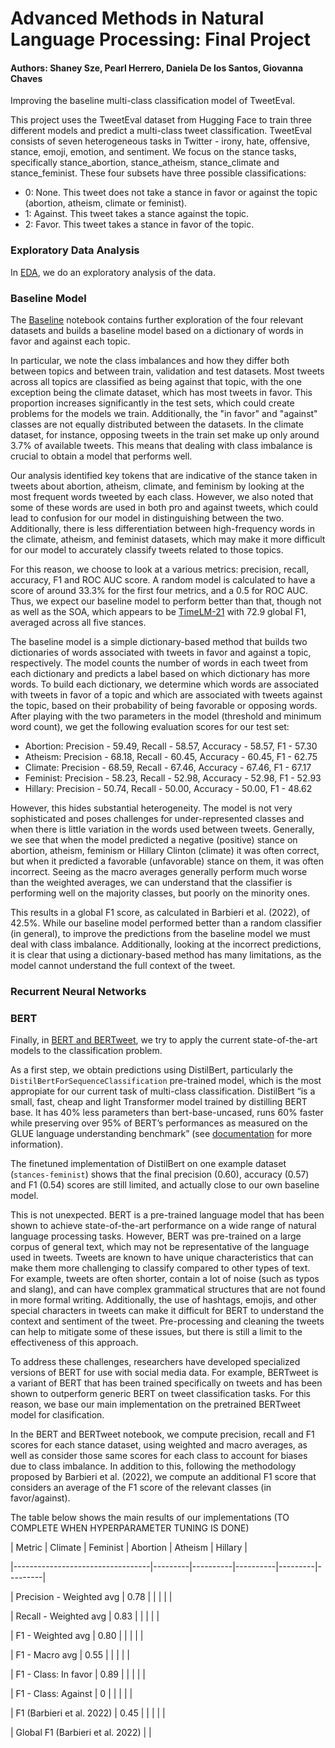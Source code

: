 # Advanced Methods in Natural Language Processing: Final Project
#### Authors: Shaney Sze, Pearl Herrero, Daniela De los Santos, Giovanna Chaves

Improving the baseline multi-class classification model of TweetEval.

This project uses the TweetEval dataset from Hugging Face to train three different models and predict a multi-class tweet classification. TweetEval consists of seven heterogeneous tasks in Twitter - irony, hate, offensive, stance, emoji, emotion, and sentiment. We focus on the stance tasks, specifically stance_abortion, stance_atheism, stance_climate and stance_feminist. These four subsets have three possible classifications: 

* 0: None. This tweet does not take a stance in favor or against the topic (abortion, atheism, climate or feminist).
* 1: Against. This tweet takes a stance against the topic.
* 2: Favor. This tweet takes a stance in favor of the topic.

### Exploratory Data Analysis
In [EDA](https://github.com/yzse/nlp-final-tweeteval/blob/main/eda.ipynb), we do an exploratory analysis of the data. 

### Baseline Model
The [Baseline](https://github.com/yzse/nlp-final-tweeteval/blob/main/baseline.ipynb) notebook contains further exploration of the four relevant datasets and builds a baseline model based on a dictionary of words in favor and against each topic. 

In particular, we note the class imbalances and how they differ both between topics and between train, validation and test datasets. Most tweets across all topics are classified as being against that topic, with the one exception being the climate dataset, which has most tweets in favor. This proportion increases significantly in the test sets, which could create problems for the models we train. Additionally, the "in favor" and "against" classes are not equally distributed between the datasets. In the climate dataset, for instance, opposing tweets in the train set make up only around 3.7% of available tweets. This means that dealing with class imbalance is crucial to obtain a model that performs well.

Our analysis identified key tokens that are indicative of the stance taken in tweets about abortion, atheism, climate, and feminism by looking at the most frequent words tweeted by each class. However, we also noted that some of these words are used in both pro and against tweets, which could lead to confusion for our model in distinguishing between the two. Additionally, there is less differentiation between high-frequency words in the climate, atheism, and feminist datasets, which may make it more difficult for our model to accurately classify tweets related to those topics.

For this reason, we choose to look at a various metrics: precision, recall, accuracy, F1 and ROC AUC score. A random model is calculated to have a score of around 33.3% for the first four metrics, and a 0.5 for ROC AUC. Thus, we expect our baseline model to perform better than that, though not as well as the SOA, which appears to be [TimeLM-21](https://arxiv.org/pdf/2202.03829.pdf) with 72.9 global F1, averaged across all five stances.

The baseline model is a simple dictionary-based method that builds two dictionaries of words associated with tweets in favor and against a topic, respectively. The model counts the number of words in each tweet from each dictionary and predicts a label based on which dictionary has more words. To build each dictionary, we determine which words are associated with tweets in favor of a topic and which are associated with tweets against the topic, based on their probability of being favorable or opposing words. After playing with the two parameters in the model (threshold and minimum word count), we get the following evaluation scores for our test set:

* Abortion: Precision - 59.49, Recall - 58.57, Accuracy - 58.57, F1 - 57.30
* Atheism: Precision - 68.18, Recall - 60.45, Accuracy - 60.45, F1 - 62.75
* Climate: Precision - 68.59, Recall - 67.46, Accuracy - 67.46, F1 - 67.17
* Feminist: Precision - 58.23, Recall - 52.98, Accuracy - 52.98, F1 - 52.93
* Hillary: Precision - 50.74, Recall - 50.00, Accuracy - 50.00, F1 - 48.62

However, this hides substantial heterogeneity. The model is not very sophisticated and poses challenges for under-represented classes and when there is little variation in the words used between tweets.  Generally, we see that when the model predicted a negative (positive) stance on abortion, atheism, feminism or Hillary Clinton (climate) it was often correct, but when it predicted a favorable (unfavorable) stance on them, it was often incorrect. Seeing as the macro averages generally perform much worse than the weighted averages, we can understand that the classifier is performing well on the majority classes, but poorly on the minority ones.

This results in a global F1 score, as calculated in Barbieri et al. (2022), of 42.5%. While our baseline model performed better than a random classifier (in general), to improve the predictions from the baseline model we must deal with class imbalance. Additionally, looking at the incorrect predictions, it is clear that using a dictionary-based method has many limitations, as the model cannot understand the full context of the tweet.

### Recurrent Neural Networks

### BERT
Finally, in [BERT and BERTweet](https://github.com/yzse/nlp-final-tweeteval/blob/main/BERT%20and%20BERTweet.ipynb), we try to apply the current state-of-the-art models to the classification problem. 

As a first step, we obtain predictions using DistilBert, particularly the `DistilBertForSequenceClassification` pre-trained model, which is the most appropiate for our current task of multi-class classification. DistilBert “is a small, fast, cheap and light Transformer model trained by distilling BERT base. It has 40% less parameters than bert-base-uncased, runs 60% faster while preserving over 95% of BERT’s performances as measured on the GLUE language understanding benchmark” (see [documentation](https://huggingface.co/docs/transformers/model_doc/distilbert) for more information). 

The finetuned implementation of DistilBert on one example dataset (`stances-feminist`) shows that the final precision (0.60), accuracy (0.57) and F1 (0.54) scores are still limited, and actually close to our own baseline model. 

This is not unexpected. BERT is a pre-trained language model that has been shown to achieve state-of-the-art performance on a wide range of natural language processing tasks. However, BERT was pre-trained on a large corpus of general text, which may not be representative of the language used in tweets. Tweets are known to have unique characteristics that can make them more challenging to classify compared to other types of text. For example, tweets are often shorter, contain a lot of noise (such as typos and slang), and can have complex grammatical structures that are not found in more formal writing. Additionally, the use of hashtags, emojis, and other special characters in tweets can make it difficult for BERT to understand the context and sentiment of the tweet. Pre-processing and cleaning the tweets can help to mitigate some of these issues, but there is still a limit to the effectiveness of this approach. 

 To address these challenges, researchers have developed specialized versions of BERT for use with social media data. For example, BERTweet is a variant of BERT that has been trained specifically on tweets and has been shown to outperform generic BERT on tweet classification tasks. For this reason, we base our main implementation on the pretrained BERTweet model for clasification.  

In the BERT and BERTweet notebook, we compute precision, recall and F1 scores for each stance dataset, using weighted and macro averages, as well as consider those same scores for each class to account for biases due to class imbalance. In addition to this, following the methodology proposed by Barbieri et al. (2022), we compute an additional F1 score that considers an average of the F1 score of the relevant classes (in favor/against).  

The table below shows the main results of our implementations (TO COMPLETE WHEN HYPERPARAMETER TUNING IS DONE) 

| Metric                           | Climate | Feminist | Abortion | Atheism | Hillary | 

|----------------------------------|---------|----------|----------|---------|---------| 

| Precision - Weighted avg          | 0.78    |          |          |         |         | 

| Recall - Weighted avg            | 0.83    |          |          |         |         | 

| F1 - Weighted avg                | 0.80    |          |          |         |         | 

| F1 - Macro avg                   | 0.55    |          |          |         |         | 

| F1 - Class: In favor             | 0.89    |          |          |         |         | 

| F1 - Class: Against              | 0       |          |          |         |         | 

| F1 (Barbieri et al. 2022)        | 0.45    |          |          |         |         | 

| Global F1 (Barbieri et al. 2022) |                                               | 
